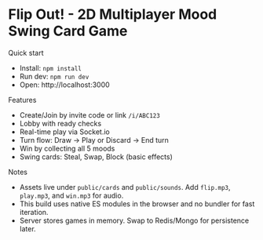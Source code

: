 # Flip Out! - 2D Multiplayer Mood Swing Card Game

Quick start

- Install: `npm install`
- Run dev: `npm run dev`
- Open: http://localhost:3000

Features

- Create/Join by invite code or link `/i/ABC123`
- Lobby with ready checks
- Real-time play via Socket.io
- Turn flow: Draw → Play or Discard → End turn
- Win by collecting all 5 moods
- Swing cards: Steal, Swap, Block (basic effects)

Notes

- Assets live under `public/cards` and `public/sounds`. Add `flip.mp3`, `play.mp3`, and `win.mp3` for audio.
- This build uses native ES modules in the browser and no bundler for fast iteration.
- Server stores games in memory. Swap to Redis/Mongo for persistence later.